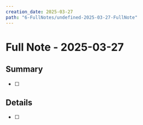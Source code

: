 ```yaml
---
creation_date: 2025-03-27
path: "6-FullNotes/undefined-2025-03-27-FullNote"
---
```

# Full Note - 2025-03-27

## Summary
- [ ] 

## Details
- [ ] 